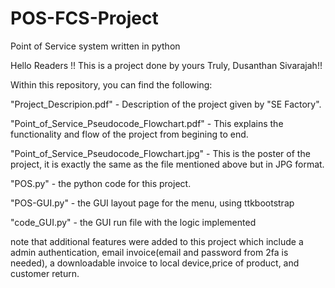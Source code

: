 # POS-FCS-Project
Point of Service system written in python   

Hello Readers !!
This is a project done by yours Truly, Dusanthan Sivarajah!!

Within this repository, you can find the following:

"Project_Descripion.pdf" - Description of the project given by "SE Factory".   

"Point_of_Service_Pseudocode_Flowchart.pdf" - This explains the functionality and flow of the project from begining to end.

"Point_of_Service_Pseudocode_Flowchart.jpg" - This is the poster of the project, it is exactly the same as the file mentioned above but in JPG format. 

"POS.py" - the python code for this project.

"POS-GUI.py" -  the GUI layout page for the menu, using ttkbootstrap 

"code_GUI.py" - the GUI run file with the logic implemented 

note that additional features were added to this project which include a admin authentication, email invoice(email and password from 2fa is needed), a downloadable invoice to local device,price of product, and customer return.   